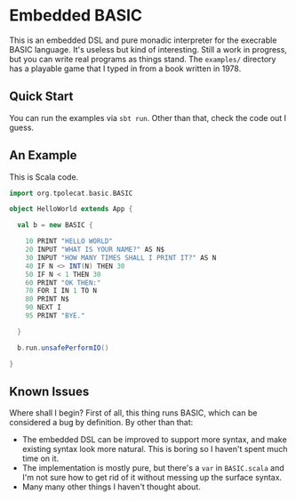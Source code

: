 Embedded BASIC
==============

This is an embedded DSL and pure monadic interpreter for the execrable BASIC language. It's useless but kind of interesting. Still a work in progress, but you can write real programs as things stand. The `examples/` directory has a playable game that I typed in from a book written in 1978. 

Quick Start
-----------

You can run the examples via `sbt run`. Other than that, check the code out I guess.

An Example
------------------

This is Scala code.

```scala
import org.tpolecat.basic.BASIC

object HelloWorld extends App {

  val b = new BASIC {

    10 PRINT "HELLO WORLD"
    20 INPUT "WHAT IS YOUR NAME?" AS N$
    30 INPUT "HOW MANY TIMES SHALL I PRINT IT?" AS N
    40 IF N <> INT(N) THEN 30
    50 IF N < 1 THEN 30
    60 PRINT "OK THEN:"
    70 FOR I IN 1 TO N
    80 PRINT N$
    90 NEXT I
    95 PRINT "BYE."

  }

  b.run.unsafePerformIO()

}
```

Known Issues
------------

Where shall I begin? First of all, this thing runs BASIC, which can be considered a bug by definition. By other than that:

* The embedded DSL can be improved to support more syntax, and make existing syntax look more natural. This is boring so I haven't spent much time on it.
* The implementation is mostly pure, but there's a `var` in `BASIC.scala` and I'm not sure how to get rid of it without messing up the surface syntax.
* Many many other things I haven't thought about.


